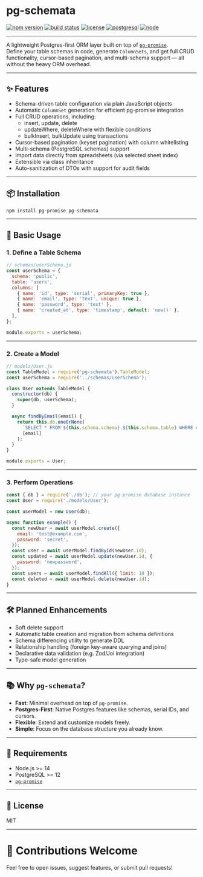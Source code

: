 # pg-schemata

[![npm version](https://img.shields.io/npm/v/pg-schemata.svg)](https://www.npmjs.com/package/pg-schemata)
[![build status](https://img.shields.io/github/actions/workflow/status/your-username/pg-schemata/ci.yml?branch=main)](https://github.com/your-username/pg-schemata/actions)
[![license](https://img.shields.io/npm/l/pg-schemata.svg)](LICENSE)
[![postgresql](https://img.shields.io/badge/PostgreSQL-✔️-blue)](https://www.postgresql.org/)
[![node](https://img.shields.io/badge/node-%3E%3D14.0.0-brightgreen)](https://nodejs.org/)

---

A lightweight Postgres-first ORM layer built on top of [`pg-promise`](https://github.com/vitaly-t/pg-promise).  
Define your table schemas in code, generate `ColumnSets`, and get full CRUD functionality, cursor-based pagination, and multi-schema support — all without the heavy ORM overhead.

---

## ✨ Features

- Schema-driven table configuration via plain JavaScript objects
- Automatic `ColumnSet` generation for efficient pg-promise integration
- Full CRUD operations, including:
  - insert, update, delete
  - updateWhere, deleteWhere with flexible conditions
  - bulkInsert, bulkUpdate using transactions
- Cursor-based pagination (keyset pagination) with column whitelisting
- Multi-schema (PostgreSQL schemas) support
- Import data directly from spreadsheets (via selected sheet index)
- Extensible via class inheritance
- Auto-sanitization of DTOs with support for audit fields

---

## 📦 Installation

```bash
npm install pg-promise pg-schemata
```

---

## 📄 Basic Usage

### 1. Define a Table Schema

```javascript
// schemas/userSchema.js
const userSchema = {
  schema: 'public',
  table: 'users',
  columns: [
    { name: 'id', type: 'serial', primaryKey: true },
    { name: 'email', type: 'text', unique: true },
    { name: 'password', type: 'text' },
    { name: 'created_at', type: 'timestamp', default: 'now()' },
  ],
};

module.exports = userSchema;
```

---

### 2. Create a Model

```javascript
// models/User.js
const TableModel = require('pg-schemata').TableModel;
const userSchema = require('../schemas/userSchema');

class User extends TableModel {
  constructor(db) {
    super(db, userSchema);
  }

  async findByEmail(email) {
    return this.db.oneOrNone(
      `SELECT * FROM ${this.schema.schema}.${this.schema.table} WHERE email = $1`,
      [email]
    );
  }
}

module.exports = User;
```

---

### 3. Perform Operations

```javascript
const { db } = require('./db'); // your pg-promise database instance
const User = require('./models/User');

const userModel = new User(db);

async function example() {
  const newUser = await userModel.create({
    email: 'test@example.com',
    password: 'secret',
  });
  const user = await userModel.findById(newUser.id);
  const updated = await userModel.update(newUser.id, {
    password: 'newpassword',
  });
  const users = await userModel.findAll({ limit: 10 });
  const deleted = await userModel.delete(newUser.id);
}
```

---

## 🛠️ Planned Enhancements

- Soft delete support
- Automatic table creation and migration from schema definitions
- Schema differencing utility to generate DDL
- Relationship handling (foreign key-aware querying and joins)
- Declarative data validation (e.g. Zod/Joi integration)
- Type-safe model generation

---

## 📚 Why `pg-schemata`?

- **Fast**: Minimal overhead on top of `pg-promise`.
- **Postgres-First**: Native Postgres features like schemas, serial IDs, and cursors.
- **Flexible**: Extend and customize models freely.
- **Simple**: Focus on the database structure you already know.

---

## 🧠 Requirements

- Node.js >= 14
- PostgreSQL >= 12
- [`pg-promise`](https://github.com/vitaly-t/pg-promise)

---

## 📝 License

MIT

---

# 🚀 Contributions Welcome

Feel free to open issues, suggest features, or submit pull requests!
